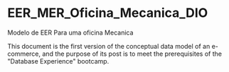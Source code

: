 # EER_MER_Oficina_Mecanica_DIO
Modelo de EER Para uma oficina Mecanica

This document is the first version of the conceptual data model of an e-commerce, and the purpose of its post is to meet the prerequisites of the "Database Experience" bootcamp.

